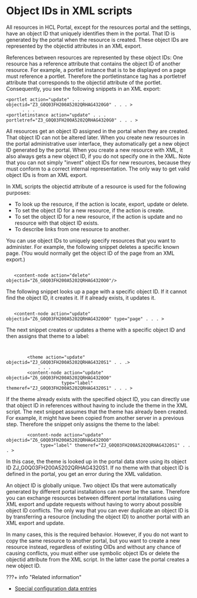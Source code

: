 # Object IDs in XML scripts

All resources in HCL Portal, except for the resources portal and the settings, have an object ID that uniquely identifies them in the portal. That ID is generated by the portal when the resource is created. These object IDs are represented by the objectid attributes in an XML export.

References between resources are represented by these object IDs: One resource has a reference attribute that contains the object ID of another resource. For example, a portlet instance that is to be displayed on a page must reference a portlet. Therefore the portletinstance tag has a portletref attribute that corresponds to the objectid attribute of the portlet. Consequently, you see the following snippets in an XML export:

```
<portlet action="update" . . . objectid="Z3_G0Q03FH200A5202QRHAG4320G0" . . . >
      . . .
<portletinstance action="update" . . . portletref="Z3_G0Q03FH200A5202QRHAG4320G0" . . . >

```

All resources get an object ID assigned in the portal when they are created. That object ID can not be altered later. When you create new resources in the portal administrative user interface, they automatically get a new object ID generated by the portal. When you create a new resource with XML, it also always gets a new object ID, if you do not specify one in the XML. Note that you can not simply "invent" object IDs for new resources, because they must conform to a correct internal representation. The only way to get valid object IDs is from an XML export.

In XML scripts the objectid attribute of a resource is used for the following purposes:

-   To look up the resource, if the action is locate, export, update or delete.
-   To set the object ID for a new resource, if the action is create.
-   To set the object ID for a new resource, if the action is update and no resource with that object ID exists.
-   To describe links from one resource to another.

You can use object IDs to uniquely specify resources that you want to administer. For example, the following snippet deletes a specific known page. (You would normally get the object ID of the page from an XML export.)

```

   <content-node action="delete" objectid="Z6_G0Q03FH200A5202QRHAG4320O0"/>

```

The following snippet looks up a page with a specific object ID. If it cannot find the object ID, it creates it. If it already exists, it updates it.

```

   <content-node action="update" objectid="Z6_G0Q03FH200A5202QRHAG4320O0" type="page" . . . >

```

The next snippet creates or updates a theme with a specific object ID and then assigns that theme to a label:

```

   
        <theme action="update" objectid="ZJ_G0Q03FH200A5202QRHAG4320S1" . . .>
            . . .
        <content-node action="update" objectid="Z6_G0Q03FH200A5202QRHAG4320O0" 
                     type="label" themeref="ZJ_G0Q03FH200A5202QRHAG4320S1" . . . >

```

If the theme already exists with the specified object ID, you can directly use that object ID in references without having to include the theme in the XML script. The next snippet assumes that the theme has already been created. For example, it might have been copied from another server in a previous step. Therefore the snippet only assigns the theme to the label:

```
        <content-node action="update" objectid="Z6_G0Q03FH200A5202QRHAG4320O0" 
             type="label" themeref="ZJ_G0Q03FH200A5202QRHAG4320S1" . . . >
```

In this case, the theme is looked up in the portal data store using its object ID ZJ\_G0Q03FH200A5202QRHAG4320S1. If no theme with that object ID is defined in the portal, you get an error during the XML validation.

An object ID is globally unique. Two object IDs that were automatically generated by different portal installations can never be the same. Therefore you can exchange resources between different portal installations using XML export and update requests without having to worry about possible object ID conflicts. The only way that you can ever duplicate an object ID is by transferring a resource \(including the object ID\) to another portal with an XML export and update.

In many cases, this is the required behavior. However, if you do not want to copy the same resource to another portal, but you want to create a new resource instead, regardless of existing OIDs and without any chance of causing conflicts, you must either use symbolic object IDs or delete the objectid attribute from the XML script. In the latter case the portal creates a new object ID.


???+ info "Related information"  
   -  [Special configuration data entries](../../../../portal_admin_tools/xml_config_interface/xml_config_ref/types_portal_resources/adxmlref_spec_tags.md)

